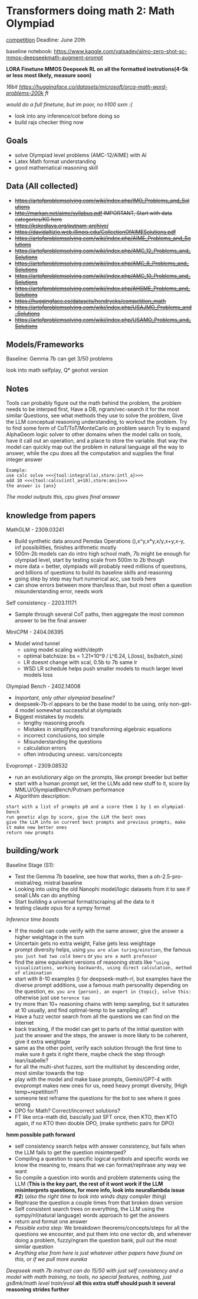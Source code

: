 # Transformers doing math 2: Math Olympiad

[competition](https://www.kaggle.com/competitions/ai-mathematical-olympiad-prize/overview)
Deadline: June 20th

baseline notebook: https://www.kaggle.com/vatsadev/aimo-zero-shot-sc-mmos-deepseekmath-augment-prompt

**LORA Finetune MMOS Deepseek RL on all the formatted instrutions(4-5k or less most likely, measure soon)** 

*16bit https://huggingface.co/datasets/microsoft/orca-math-word-problems-200k ft*

*would do a full finetune, but im poor, no h100 sxm :(*
 - look into any inference/cot before doing so
 - build rajs checker thing now

## Goals
 - solve Olympiad level problems (AMC-12/AIME) with AI
 - Latex Math format understanding
 - good mathematical reasoning skill

## Data (All collected)
 - ~~https://artofproblemsolving.com/wiki/index.php/IMO_Problems_and_Solutions~~
 - ~~http://markan.net/aime/syllabus.pdf IMPORTANT, Start with data categories/KG here~~
 - ~~https://kskedlaya.org/putnam-archive/~~
 - ~~https://davidaltizio.web.illinois.edu/CollectionOfAIMESolutions.pdf~~
 - ~~https://artofproblemsolving.com/wiki/index.php/AIME_Problems_and_Solutions~~
 - ~~https://artofproblemsolving.com/wiki/index.php/AMC_12_Problems_and_Solutions~~
 - ~~https://artofproblemsolving.com/wiki/index.php/AMC_8_Problems_and_Solutions~~
 - ~~https://artofproblemsolving.com/wiki/index.php/AMC_10_Problems_and_Solutions~~
 - ~~https://artofproblemsolving.com/wiki/index.php/AHSME_Problems_and_Solutions~~
 - ~~https://huggingface.co/datasets/hendrycks/competition_math~~
 - ~~https://artofproblemsolving.com/wiki/index.php/USAJMO_Problems_and_Solutions~~
 - ~~https://artofproblemsolving.com/wiki/index.php/USAMO_Problems_and_Solutions~~

## Models/Frameworks

Baseline: Gemma 7b can get 3/50 problems

look into math selfplay, Q* geohot version

## Notes
Tools can probably figure out the math behind the problem, the problem needs to be interped first, Have a DB, ngram/vec-search it for the most similar Questions, see what methods they use to solve the problem, Give the LLM conceptual reasoning understanding, to workout the problem.
Try to find some form of CoT/ToT/MonteCarlo on problem search
Try to expand AlphaGeom logic solver to other domains
when the model calls on tools, have it call out an operation, and a place to store the variable. that way the model can quickly map out the problem in natural language all the way to answer, while the cpu does all the computation and supplies the final integer answer

```
Example:
use calc solve <<<{tool:integral(a),store:intl_a}>>>
add 10 <<<{tool:calcu(intl_a+10),store:ans}>>>
the answer is {ans}
```
*The model outputs this, cpu gives final answer*

## knowledge from papers

MathGLM - 2309.03241
 - Build synthetic data around Pemdas Operations (),x^y,x*y,x/y,x+y,x-y, inf possibilities, finishes arithmetic mostly
 - 500m-2b models can do intro high school math, 7b might be enough for olympiad level, start by testing scale from 500m to 2b though
 - more data = better, olympiads will probably need millions of questions, and billions of questions to build its baseline skills and reasoning
 - going step by step may hurt numerical acc, use tools here
 - can show errors between more than/less than, but most often a question misunderstanding error, needs work

Self consistency - 2203.11171
 - Sample through several CoT paths, then aggregate the most common answer to be the final answer

MiniCPM - 2404.06395
 - Model wind tunnel
   - using model scaling width/depth
   - optimal batchsize: bs = 1.21×10^9 / L^6.24, L(loss), bs(batch_size)
   - LR doesnt change with scal, 0.5b to 7b same lr
   - WSD LR schedule helps push smaller models to much larger level models loss
  
Olympiad Bench - 2402.14008
 - *Important, only other olympiad baseline?*
 - deepseek-7b-rl appears to be the base model to be using, only non-gpt-4 model somewhat successful at olympiads
 - Biggest mistakes by models:
    - lengthy reasoning proofs
    - Mistakes in simplifying and transforming algebraic equations
    - incorrect conclusions, too simple
    - Misunderstanding the questions
    - calculation errors
    - often introducing unnesc. vars/concepts

Evoprompt - 2309.08532
 - run an evolutionary algo on the prompts, like prompt breeder but better
 - start with a human prompt set, let the LLMs add new stuff to it, score by MMLU/OlympiadBench/Putnam performance
 - Algorithim description:
```
start with a list of prompts p0 and a score them 1 by 1 on olympiad-bench
run genetic algo by score, give the LLM the best ones
give the LLM info on current best prompts and previous prompts, make it make new better ones
return new prompts
```

## building/work

Baseline Stage (S1):
 - Test the Gemma 7b baseline, see how that works, then a oh-2.5-pro-mistral/reg. mistral baseline
 - Looking into using the old Nanophi model/logic datasets from it to see if small LMs can do anything
 - Start building a universal format/scraping all the data to it
 - testing claude opus for a sympy format

*Inference time boosts*
 - If the model can code verify with the same answer, give the answer a higher weightage in the sum
 - Uncertain gets no extra weight, False gets less weightage
 - prompt diversity helps, using `you are alan turing/einstien`, the famous `you just had two cold beers` or `you are a math professor`
 - find the aime equivalent versions of reasoning strats like `“using visualizations, working backwards, using direct calculation, method of elimination`
 - start with 8-10 examples () for deepseek-math-rl, but examples have the diverse prompt additions, use a famous math personality depending on the question, ex. `you are {person}, an expert in {topic}, solve this:` otherwise just use `terence tao`
 - try more than 10+ reasoning chains with temp sampling, but it saturates at 10 usually, and find optimal-temp to be sampling at?
 - Have a fuzz vector search from all the questions we can find on the internet
 - back tracking, if the model can get to parts of the initial question with just the answer and the steps, the answer is more likely to be coherent, give it extra weightage
 - same as the other point, verify each solution through the first time to make sure it gets it right there, maybe check the step through lean/isabelle?
 - for all the multi-shot fuzzes, sort the multishot by descending order, most similar towards the top
 - play with the model and make base prompts, Gemini/GPT-4 with evoprompt makes new ones for us, need heavy prompt diversity, (High temp+repetition?)
 - someone test reframe the questions for the bot to see where it goes wrong
 - DPO for Math? Correct/Incorrect solutions?
 - FT like orca-math did, bascially just SFT once, then KTO, then KTO again, if no KTO then double DPO, (make synthetic pairs for DPO)

**hmm possible path forward**

 - self consistency search helps with answer consistency, but fails when the LLM fails to get the question misinterped?
 - Compiling a question to specific logical symbols and specific words we know the meaning to, means that we can format/rephrase any way we want
 - So compile a question into words and problem statements using the LLM (**This is the key part, the rest of it wont work if the LLM misinterprets questions, for more info, look into neurallambda issue #2**) (*also the right time to look into winds dspy compiler thing*)
 - Rephrase the question a couple times from that broken down version
 - Self consistent search trees on everything, the LLM using the sympy/nl(natural language) words approach to get the answers
 - return and format one answer
 - *Possible extra step:* We breakdown theorems/concepts/steps for all the questions we encounter, and put them into one vector db, and whenever doing a problem, fuzzy/ngram the question bank, pull out the most similar question
 - *Anything else from here is just whatever other papers have found on this, or if we pull more eureka*


*Deepseek math 7b instruct can do 15/50 with just self consistency and a model with math training, no tools, no special features, nothing, just gs8mk/math level train/eval* **all this extra stuff should push it several reasoning strides further**
